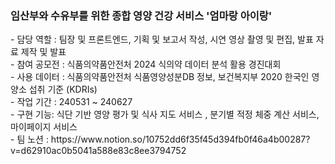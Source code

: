 <h3>임산부와 수유부를 위한 종합 영양 건강 서비스 '엄마랑 아이랑'</h3>
- 담당 역할 : 팀장 및 프론트엔드, 기획 및 보고서 작성, 시연 영상 촬영 및 편집, 발표 자료 제작 및 발표 <br/>
- 참여 공모전 : 식품의약품안전처 2024 식의약 데이터 분석 활용 경진대회 <br/>
- 사용 데이터 : 식품의약품안전처 식품영양성분DB 정보, 보건복지부 2020 한국인 영양소 섭취 기준 (KDRIs) <br/>
- 작업 기간 : 240531 ~ 240627 <br/>
- 구현 기능: 식단 기반 영양 평가 및 식사 지도 서비스 , 분기별 적정 체중 계산 서비스, 마이페이지 서비스 <br/>
- 팀 노션 : https://www.notion.so/10752dd6f35f45d394fb0f46a4b00287?v=d62910ac0b5041a588e83c8ee3794752

